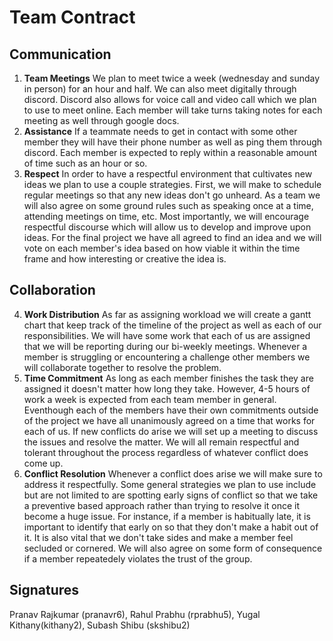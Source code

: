 # Team Contract

## Communication
1. **Team Meetings** 
We plan to meet twice a week (wednesday and sunday in person) for an hour and half. We can also meet digitally through discord. Discord also allows for voice call and video call which we plan to use to meet online. Each member will take turns taking notes for each meeting as well through google docs.
2. **Assistance** 
If a teammate needs to get in contact with some other member they will have their phone number as well as ping them through discord. Each member is expected to reply within a reasonable amount of time such as an hour or so.
3. **Respect** 
In order to have a respectful environment that cultivates new ideas we plan to use a couple strategies. First, we will make to schedule regular meetings so that any new ideas don't go unheard. As a team we will also agree on some ground rules such as speaking once at a time, attending meetings on time, etc. Most importantly, we will encourage respectful discourse which will allow us to develop and improve upon ideas. For the final project we have all agreed to find an idea and we will vote on each member's idea based on how viable it within the time frame and how interesting or creative the idea is.
## Collaboration

4. **Work Distribution** 
As far as assigning workload we will create a gantt chart that keep track of the timeline of the project as well as each of our responsibilities. We will have some work that each of us are assigned that we will be reporting during our bi-weekly meetings. Whenever a member is struggling or encountering a challenge other members we will collaborate together to resolve the problem.
5. **Time Commitment** 
As long as each member finishes the task they are assigned it doesn't matter how long they take. However, 4-5 hours of work a week is expected from each team member in general. Eventhough each of the members have their own commitments outside of the project we have all unanimously agreed on a time that works for each of us. If new conflicts do arise we will set up a meeting to discuss the issues and resolve the matter. We will all remain respectful and tolerant throughout the process regardless of whatever conflict does come up.
6. **Conflict Resolution** 
Whenever a conflict does arise we will make sure to address it respectfully. Some general strategies we plan to use include but are not limited to are spotting early signs of conflict so that we take a preventive based approach rather than trying to resolve it once it become a huge issue. For instance, if a member is habitually late, it is important to identify that early on so that they don't make a habit out of it. It is also vital that we don't take sides and make a member feel secluded or cornered. We will also agree on some form of consequence if a member repeatedely violates the trust of the group.
## Signatures
Pranav Rajkumar (pranavr6), Rahul Prabhu (rprabhu5), Yugal Kithany(kithany2), Subash Shibu (skshibu2)
